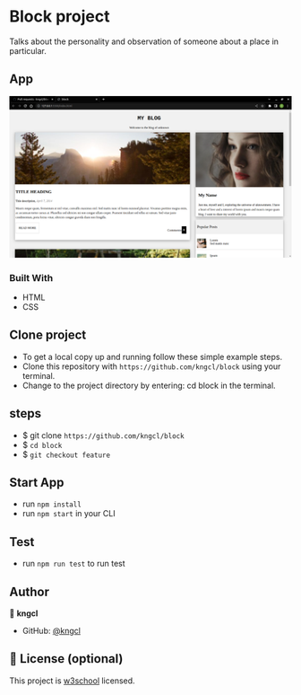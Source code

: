 # Block project

Talks about the personality and observation of someone about a place in particular.

## App

![Block](assets/images/block.png)

### Built With

- HTML
- CSS

## Clone project

- To get a local copy up and running follow these simple example steps.
- Clone this repository with `https://github.com/kngcl/block` using your terminal.
- Change to the project directory by entering: cd block in the terminal.

## steps

- $ git clone `https://github.com/kngcl/block`
- $ `cd block`
- $ `git checkout feature`

## Start App

- run `npm install`
- run `npm start` in your CLI

## Test

- run `npm run test` to run test

## Author

👤 **kngcl**

- GitHub: [@kngcl](https://github.com/kngcl/block)

## 📝 License (optional)

This project is [w3school](./LICENSE) licensed.
